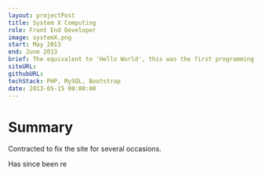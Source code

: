 ```yaml
---
layout: projectPost
title: System X Computing
role: Front End Developer
image: systemX.png
start: May 2013
end: June 2013
brief: The equivalent to 'Hello World', this was the first programming project I had ever done.
siteURL:
githubURL:
techStack: PHP, MySQL, Bootstrap
date: 2013-05-15 00:00:00
---
```


# Summary

Contracted to fix the site for several occasions.

Has since been re